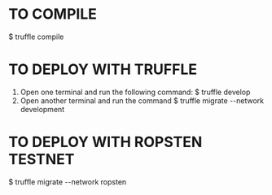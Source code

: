 # TO COMPILE
$ truffle compile

# TO DEPLOY WITH TRUFFLE
1. Open one terminal and run the following command:
$ truffle develop
2. Open another terminal and run the command
$ truffle migrate --network development

# TO DEPLOY WITH ROPSTEN TESTNET
$ truffle migrate --network ropsten